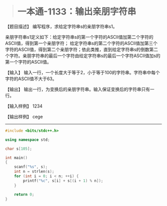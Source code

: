 > # 一本通-1133：输出亲朋字符串

【题目描述】
编写程序，求给定字符串s的亲朋字符串s1。

亲朋字符串s1定义如下：给定字符串s的第一个字符的ASCII值加第二个字符的ASCII值，得到第一个亲朋字符； 给定字符串s的第二个字符的ASCII值加第三个字符的ASCII值，得到第二个亲朋字符；依此类推，直到给定字符串s的倒数第二个字符。亲朋字符串的最后一个字符由给定字符串s的最后一个字符ASCII值加s的第一个字符的ASCII值。

【输入】
输入一行，一个长度大于等于2，小于等于100的字符串。字符串中每个字符的ASCII值不大于63。

【输出】
输出一行，为变换后的亲朋字符串。输入保证变换后的字符串只有一行。

【输入样例】
1234

【输出样例】
cege

-----

```c++
#include <bits/stdc++.h>

using namespace std;

char s[105];

int main()
{
	scanf("%s", s);
	int n = strlen(s);
	for (int i = 0; i < n; ++i) {
		printf("%c", s[i] + s[(i + 1) % n]);
	}

	return 0;
}
```


